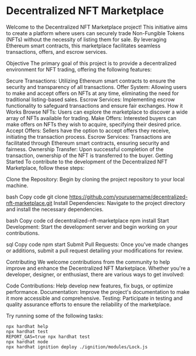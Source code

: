 # Decentralized NFT Marketplace

Welcome to the Decentralized NFT Marketplace project! This initiative aims to create a platform where users can securely trade Non-Fungible Tokens (NFTs) without the necessity of listing them for sale. By leveraging Ethereum smart contracts, this marketplace facilitates seamless transactions, offers, and escrow services.

Objective
The primary goal of this project is to provide a decentralized environment for NFT trading, offering the following features:

Secure Transactions: Utilizing Ethereum smart contracts to ensure the security and transparency of all transactions.
Offer System: Allowing users to make and accept offers on NFTs at any time, eliminating the need for traditional listing-based sales.
Escrow Services: Implementing escrow functionality to safeguard transactions and ensure fair exchanges.
How it Works
Browse NFTs: Users can explore the marketplace to discover a wide array of NFTs available for trading.
Make Offers: Interested buyers can make offers on NFTs they wish to acquire, specifying their desired price.
Accept Offers: Sellers have the option to accept offers they receive, initiating the transaction process.
Escrow Services: Transactions are facilitated through Ethereum smart contracts, ensuring security and fairness.
Ownership Transfer: Upon successful completion of the transaction, ownership of the NFT is transferred to the buyer.
Getting Started
To contribute to the development of the Decentralized NFT Marketplace, follow these steps:

Clone the Repository: Begin by cloning the project repository to your local machine.

bash
Copy code
git clone https://github.com/yourusername/decentralized-nft-marketplace.git
Install Dependencies: Navigate to the project directory and install the necessary dependencies.

bash
Copy code
cd decentralized-nft-marketplace
npm install
Start Development: Start the development server and begin working on your contributions.

sql
Copy code
npm start
Submit Pull Requests: Once you've made changes or additions, submit a pull request detailing your modifications for review.

Contributing
We welcome contributions from the community to help improve and enhance the Decentralized NFT Marketplace. Whether you're a developer, designer, or enthusiast, there are various ways to get involved:

Code Contributions: Help develop new features, fix bugs, or optimize performance.
Documentation: Improve the project's documentation to make it more accessible and comprehensive.
Testing: Participate in testing and quality assurance efforts to ensure the reliability of the marketplace.

Try running some of the following tasks:

```shell
npx hardhat help
npx hardhat test
REPORT_GAS=true npx hardhat test
npx hardhat node
npx hardhat ignition deploy ./ignition/modules/Lock.js
```
